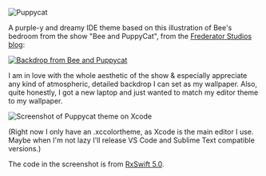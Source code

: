 ![Puppycat](https://github.com/retnow/puppycat/blob/master/Logo.png)

A purple-y and dreamy IDE theme based on this illustration of Bee's bedroom from the show "Bee and PuppyCat", from the [Frederator Studios blog](https://frederator-studios.frederator.com/):

[![Backdrop from Bee and Puppycat](https://66.media.tumblr.com/7a68d0b3c2c3116ccba8b95696bd1494/tumblr_njzgzyZTBB1so49byo1_1280.jpg)](https://frederator-studios.frederator.com/post/111397555992/look-what-efrain-and-hans-are-working-on-for-the)

I am in love with the whole aesthetic of the show & especially appreciate any kind of atmospheric, detailed backdrop I can set as my wallpaper. Also, quite honestly, I got a new laptop and just wanted to match my editor theme to my wallpaper.

![Screenshot of Puppycat theme on Xcode](https://github.com/retnow/puppycat/blob/master/Screenshot.png)

(Right now I only have an .xccolortheme, as Xcode is the main editor I use. Maybe when I'm not lazy I'll release VS Code and Sublime Text compatible versions.)

The code in the screenshot is from [RxSwift 5.0](https://github.com/ReactiveX/RxSwift).
